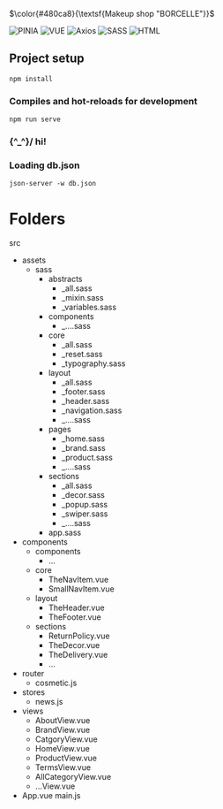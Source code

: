 $\color{#480ca8}{\textsf{Makeup shop "BORCELLE"}}$ 

![PINIA](https://img.shields.io/badge/PINIA-480ca8?style=flat&logo=vuedotjs&logoColor=fff)
![VUE](https://img.shields.io/badge/Vue%20JS%203-480ca8?style=flat&logo=vuedotjs&logoColor=fff)
![Axios](https://img.shields.io/badge/axios-480ca8?style=flat&logo=axios&logoColor=fff)
![SASS](https://img.shields.io/badge/SASS-480ca8?style=flat&logo=sass&logoColor=fff)
![HTML](https://img.shields.io/badge/HTML%205-480ca8?style=flat&logo=html5&logoColor=fff)

## Project setup
```
npm install
```

### Compiles and hot-reloads for development
```
npm run serve
```

###   \{^_^}/ hi!

###  Loading db.json
```
json-server -w db.json
```


# Folders

src
   - assets
      - sass
         - abstracts
            - _all.sass
            - _mixin.sass
            - _variables.sass
         - components
            - _....sass
         - core
            - _all.sass
            - _reset.sass
            - _typography.sass
         - layout
            - _all.sass
            - _footer.sass
            - _header.sass
            - _navigation.sass
            - _....sass
         - pages
            - _home.sass
            - _brand.sass
            - _product.sass
            - _....sass
         - sections
            - _all.sass
            - _decor.sass
            - _popup.sass
            - _swiper.sass
            - _....sass
         - app.sass
   - components
      - components
         - ...
      - core
         - TheNavItem.vue
         - SmallNavItem.vue
      - layout
         - TheHeader.vue
         - TheFooter.vue
      - sections
         - ReturnPolicy.vue
         - TheDecor.vue
         - TheDelivery.vue
         - ...
   - router
      - cosmetic.js
   - stores
      - news.js
   - views
      - AboutView.vue
      - BrandView.vue
      - CatgoryView.vue
      - HomeView.vue
      - ProductView.vue
      - TermsView.vue
      - AllCategoryView.vue
      - ...View.vue
   - App.vue
   main.js
